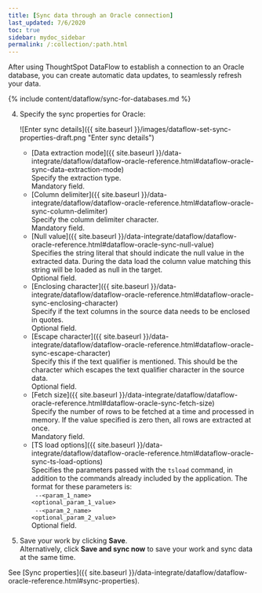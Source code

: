 ```yaml
---
title: [Sync data through an Oracle connection]
last_updated: 7/6/2020
toc: true
sidebar: mydoc_sidebar
permalink: /:collection/:path.html
---
```

After using ThoughtSpot DataFlow to establish a connection to an Oracle database, you can create automatic data updates, to seamlessly refresh your data.

{% include content/dataflow/sync-for-databases.md %}

4. Specify the sync properties for Oracle:

   ![Enter sync details]({{ site.baseurl }}/images/dataflow-set-sync-properties-draft.png "Enter sync details")

   <!--![Enter connection details]({{ site.baseurl }}/images/dataflow-oracle-sync.png "Enter connection details")-->

   * [Data extraction mode]({{ site.baseurl }}/data-integrate/dataflow/dataflow-oracle-reference.html#dataflow-oracle-sync-data-extraction-mode)<br/>Specify the extraction type.<br/>Mandatory field.
   * [Column delimiter]({{ site.baseurl }}/data-integrate/dataflow/dataflow-oracle-reference.html#dataflow-oracle-sync-column-delimiter)<br/>Specify the column delimiter character.<br/>Mandatory field.
   * [Null value]({{ site.baseurl }}/data-integrate/dataflow/dataflow-oracle-reference.html#dataflow-oracle-sync-null-value)<br/>Specifies the string literal that should indicate the null value in the extracted data. During the data load the column value matching this string will be loaded as null in the target.<br/>Optional field.
   * [Enclosing character]({{ site.baseurl }}/data-integrate/dataflow/dataflow-oracle-reference.html#dataflow-oracle-sync-enclosing-character)<br/>Specify if the text columns in the source data needs to be enclosed in quotes.<br/>Optional field.
   * [Escape character]({{ site.baseurl }}/data-integrate/dataflow/dataflow-oracle-reference.html#dataflow-oracle-sync-escape-character)<br/>Specify this if the text qualifier is mentioned. This should be the character which escapes the text qualifier character in the source data.<br/>Optional field.
   * [Fetch size]({{ site.baseurl }}/data-integrate/dataflow/dataflow-oracle-reference.html#dataflow-oracle-sync-fetch-size)<br/>Specify the number of rows to be fetched at a time and processed in memory. If the value specified is zero then, all rows are extracted at once.<br/>Mandatory field.
   * [TS load options]({{ site.baseurl }}/data-integrate/dataflow/dataflow-oracle-reference.html#dataflow-oracle-sync-ts-load-options)<br/>Specifies the parameters passed with the <code>tsload</code> command, in addition to the commands already included by the application. The format for these parameters is:<br/><code> --&lt;param_1_name&gt; &lt;optional_param_1_value&gt;</code><br/><code> --&lt;param_2_name&gt; &lt;optional_param_2_value&gt;</code><br/>Optional field.

5. Save your work by clicking **Save**.<br/>Alternatively, click **Save and sync now** to save your work and sync data at the same time.

See [Sync properties]({{ site.baseurl }}/data-integrate/dataflow/dataflow-oracle-reference.html#sync-properties).
